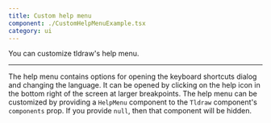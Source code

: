 ```yaml
---
title: Custom help menu
component: ./CustomHelpMenuExample.tsx
category: ui
---
```


You can customize tldraw's help menu.

---

The help menu contains options for opening the keyboard shortcuts dialog and changing the language. It can be opened by clicking on the help icon in the bottom right of the screen at larger breakpoints. The help menu can be customized by providing a `HelpMenu` component to the `Tldraw` component's `components` prop. If you provide `null`, then that component will be hidden.
